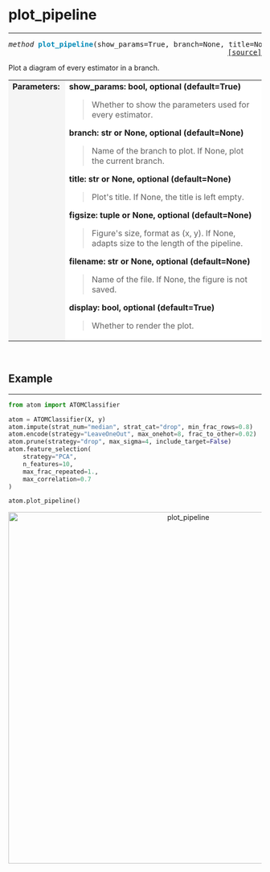 # plot_pipeline
---------------

<pre><em>method</em> <strong style="color:#008AB8">plot_pipeline</strong>(show_params=True, branch=None, title=None, figsize=None, filename=None, display=True)
<div align="right"><a href="https://github.com/tvdboom/ATOM/blob/master/atom/plots.py#L3023">[source]</a></div></pre>
Plot a diagram of every estimator in a branch.
<table width="100%">
<tr>
<td width="15%" style="vertical-align:top; background:#F5F5F5;"><strong>Parameters:</strong></td>
<td width="75%" style="background:white;">
<strong>show_params: bool, optional (default=True)</strong>
<blockquote>
Whether to show the parameters used for every estimator.
</blockquote>
<strong>branch: str or None, optional (default=None)</strong>
<blockquote>
Name of the branch to plot. If None, plot the current branch.
</blockquote>
<strong>title: str or None, optional (default=None)</strong>
<blockquote>
Plot's title. If None, the title is left empty.
</blockquote>
<strong>figsize: tuple or None, optional (default=None)</strong>
<blockquote>
Figure's size, format as (x, y). If None, adapts size to the length of the pipeline.
</blockquote>
<strong>filename: str or None, optional (default=None)</strong>
<blockquote>
Name of the file. If None, the figure is not saved.
</blockquote>
<strong>display: bool, optional (default=True)</strong>
<blockquote>
Whether to render the plot.
</blockquote>
</tr>
</table>
<br />



## Example
----------

```python
from atom import ATOMClassifier

atom = ATOMClassifier(X, y)
atom.impute(strat_num="median", strat_cat="drop", min_frac_rows=0.8)
atom.encode(strategy="LeaveOneOut", max_onehot=8, frac_to_other=0.02)
atom.prune(strategy="drop", max_sigma=4, include_target=False)
atom.feature_selection(
    strategy="PCA",
    n_features=10,
    max_frac_repeated=1.,
    max_correlation=0.7
)

atom.plot_pipeline()
```

<div align="center">
    <img src="../../../img/plots/plot_pipeline.png" alt="plot_pipeline" width="700" height="700"/>
</div>
